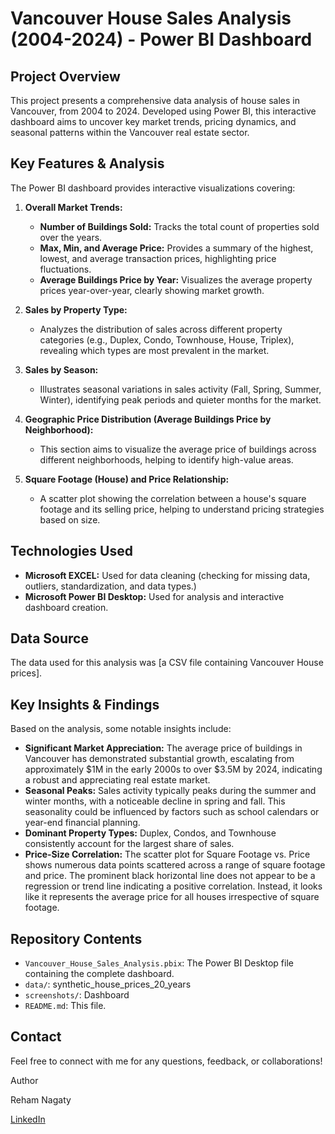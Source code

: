 # Vancouver House Sales Analysis (2004-2024) - Power BI Dashboard

## Project Overview

This project presents a comprehensive data analysis of house sales in Vancouver, from 2004 to 2024. Developed using Power BI, this interactive dashboard aims to uncover key market trends, pricing dynamics, and seasonal patterns within the Vancouver real estate sector.

## Key Features & Analysis

The Power BI dashboard provides interactive visualizations covering:

1.  **Overall Market Trends:**
    * **Number of Buildings Sold:** Tracks the total count of properties sold over the years.
    * **Max, Min, and Average Price:** Provides a summary of the highest, lowest, and average transaction prices, highlighting price fluctuations.
    * **Average Buildings Price by Year:** Visualizes the average property prices year-over-year, clearly showing market growth.

2.  **Sales by Property Type:**
    * Analyzes the distribution of sales across different property categories (e.g., Duplex, Condo, Townhouse, House, Triplex), revealing which types are most prevalent in the market.

3.  **Sales by Season:**
    * Illustrates seasonal variations in sales activity (Fall, Spring, Summer, Winter), identifying peak periods and quieter months for the market.

4.  **Geographic Price Distribution (Average Buildings Price by Neighborhood):**
    * This section aims to visualize the average price of buildings across different neighborhoods, helping to identify high-value areas.

5.  **Square Footage (House) and Price Relationship:**
    * A scatter plot showing the correlation between a house's square footage and its selling price, helping to understand pricing strategies based on size.

## Technologies Used

* **Microsoft EXCEL:** Used for data cleaning (checking for missing data, outliers, standardization, and data types.)
* **Microsoft Power BI Desktop:** Used for analysis and interactive dashboard creation.

## Data Source

The data used for this analysis was [a CSV file containing Vancouver House prices].

## Key Insights & Findings

Based on the analysis, some notable insights include:

* **Significant Market Appreciation:** The average price of buildings in Vancouver has demonstrated substantial growth, escalating from approximately $1M in the early 2000s to over $3.5M by 2024, indicating a robust and appreciating real estate market.
* **Seasonal Peaks:** Sales activity typically peaks during the summer and winter months, with a noticeable decline in spring and fall. This seasonality could be influenced by factors such as school calendars or year-end financial planning.
* **Dominant Property Types:** Duplex, Condos, and Townhouse consistently account for the largest share of sales.
* **Price-Size Correlation:** The scatter plot for Square Footage vs. Price  shows numerous data points scattered across a range of square footage and price. The prominent black horizontal line does not appear to be a regression or trend line indicating a positive correlation. Instead, it looks like it represents the average price for all houses irrespective of square footage.
## Repository Contents

* `Vancouver_House_Sales_Analysis.pbix`: The Power BI Desktop file containing the complete dashboard.
* `data/`: synthetic_house_prices_20_years
* `screenshots/`: Dashboard
* `README.md`: This file.

## Contact

Feel free to connect with me for any questions, feedback, or collaborations!

Author 

Reham Nagaty

[LinkedIn](https://www.linkedin.com/in/reham-mohamed-nagaty/)
